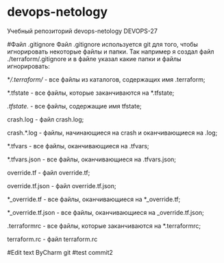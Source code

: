 # devops-netology
Учебный репозиторий devops-netology DEVOPS-27

#Файл .gitignore
Файл .gitignore используется git для того, чтобы игнорировать некоторые файлы и папки.
Так например я создал файл ./terraform/.gitignore и в файле указал какие папки и файлы игнорировать:

**/.terraform/* - все файлы из каталогов, содержащих имя .terraform; 

*.tfstate - все файлы, которые заканчиваются на *.tfstate;

*.tfstate.* - все файлы, содержащие имя tfstate;

crash.log - файл crash.log;

crash.*.log - файлы, начинающиеся на crash и оканчивающиеся на .log;

*.tfvars - все файлы, оканчивающиеся на .tfvars;

*.tfvars.json - все файлы, оканчивающиеся на .tfvars.json;

override.tf - файл override.tf;

override.tf.json - файл override.tf.json;

*_override.tf - все файлы, оканчивающиеся на *_override.tf;

*_override.tf.json - все файлы, оканчивающиеся на _override.tf.json;

.terraformrc - все файлы, которые заканчиваются на *.terraformrc;

terraform.rc - файл terraform.rc

#Edit text ByCharm git
#test commit2
